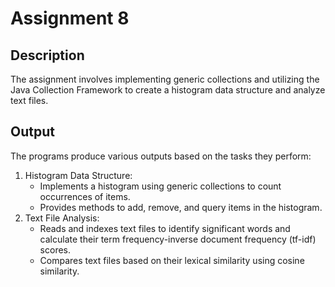 # Assignment 8

## Description
The assignment involves implementing generic collections and utilizing the Java Collection Framework to create a histogram data structure and analyze text files.

## Output
The programs produce various outputs based on the tasks they perform:
1. Histogram Data Structure:
    - Implements a histogram using generic collections to count occurrences of items.
    - Provides methods to add, remove, and query items in the histogram.
2. Text File Analysis:
    - Reads and indexes text files to identify significant words and calculate their term frequency-inverse document frequency (tf-idf) scores.
    - Compares text files based on their lexical similarity using cosine similarity.
